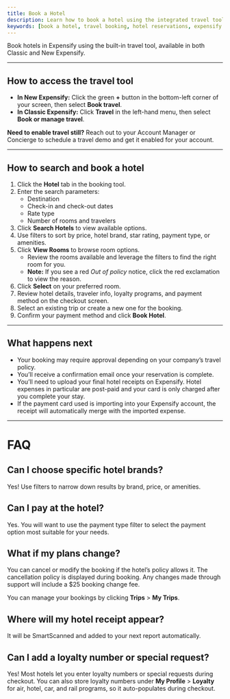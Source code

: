 ```yaml
---
title: Book a Hotel
description: Learn how to book a hotel using the integrated travel tool in Classic and New Expensify, with step-by-step instructions.
keywords: [book a hotel, travel booking, hotel reservations, expensify travel, classic, new expensify]
---
```



Book hotels in Expensify using the built-in travel tool, available in both Classic and New Expensify.

---

## How to access the travel tool

- **In New Expensify:** Click the green **+** button in the bottom-left corner of your screen, then select **Book travel**.
- **In Classic Expensify:** Click **Travel** in the left-hand menu, then select **Book or manage travel**.

**Need to enable travel still?** Reach out to your Account Manager or Concierge to schedule a travel demo and get it enabled for your account.

---

## How to search and book a hotel

1. Click the **Hotel** tab in the booking tool.
2. Enter the search parameters:
   - Destination
   - Check-in and check-out dates
   - Rate type
   - Number of rooms and travelers
3. Click **Search Hotels** to view available options.
4. Use filters to sort by price, hotel brand, star rating, payment type, or amenities.
5. Click **View Rooms** to browse room options.
   - Review the rooms available and leverage the filters to find the right room for you.
   - **Note:** If you see a red _Out of policy_ notice, click the red exclamation to view the reason.
6. Click **Select** on your preferred room.
7. Review hotel details, traveler info, loyalty programs, and payment method on the checkout screen.
8. Select an existing trip or create a new one for the booking.
9. Confirm your payment method and click **Book Hotel**.

---

## What happens next

- Your booking may require approval depending on your company’s travel policy.
- You’ll receive a confirmation email once your reservation is complete.
- You’ll need to upload your final hotel receipts on Expensify. Hotel expenses in particular are post-paid and your card is only charged after you complete your stay.
- If the payment card used is importing into your Expensify account, the receipt will automatically merge with the imported expense.

---

# FAQ

## Can I choose specific hotel brands?
Yes! Use filters to narrow down results by brand, price, or amenities.

## Can I pay at the hotel?
Yes. You will want to use the payment type filter to select the payment option most suitable for your needs.

## What if my plans change?
You can cancel or modify the booking if the hotel’s policy allows it. The cancellation policy is displayed during booking. Any changes made through support will include a $25 booking change fee.

You can manage your bookings by clicking **Trips** > **My Trips**.

## Where will my hotel receipt appear?
It will be SmartScanned and added to your next report automatically.

## Can I add a loyalty number or special request?
Yes! Most hotels let you enter loyalty numbers or special requests during checkout. You can also store loyalty numbers under **My Profile** > **Loyalty** for air, hotel, car, and rail programs, so it auto-populates during checkout. 

